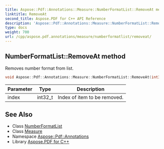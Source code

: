 ```yaml
---
title: Aspose::Pdf::Annotations::Measure::NumberFormatList::RemoveAt method
linktitle: RemoveAt
second_title: Aspose.PDF for C++ API Reference
description: 'Aspose::Pdf::Annotations::Measure::NumberFormatList::RemoveAt method. Removes number format from list in C++.'
type: docs
weight: 700
url: /cpp/aspose.pdf.annotations/measure/numberformatlist/removeat/
---
```

## NumberFormatList::RemoveAt method


Removes number format from list.

```cpp
void Aspose::Pdf::Annotations::Measure::NumberFormatList::RemoveAt(int32_t index)
```


| Parameter | Type | Description |
| --- | --- | --- |
| index | int32_t | Index of item to be removed. |

## See Also

* Class [NumberFormatList](../)
* Class [Measure](../../)
* Namespace [Aspose::Pdf::Annotations](../../../)
* Library [Aspose.PDF for C++](../../../../)
